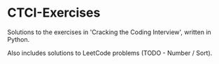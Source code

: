 # CTCI-Exercises

Solutions to the exercises in 'Cracking the Coding Interview', written in Python.

Also includes solutions to LeetCode problems (TODO - Number / Sort).